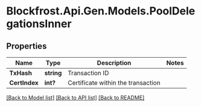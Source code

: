 # Blockfrost.Api.Gen.Models.PoolDelegationsInner
## Properties

Name | Type | Description | Notes
------------ | ------------- | ------------- | -------------
**TxHash** | **string** | Transaction ID | 
**CertIndex** | **int?** | Certificate within the transaction | 

[[Back to Model list]](../README.md#documentation-for-models) [[Back to API list]](../README.md#documentation-for-api-endpoints) [[Back to README]](../README.md)

